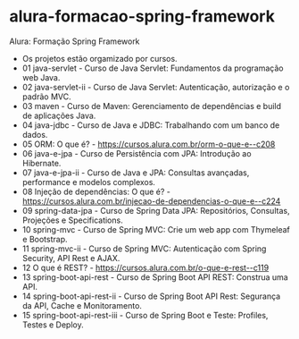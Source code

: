 # alura-formacao-spring-framework
Alura: Formação Spring Framework

- Os projetos estão orgamizado por cursos.
- 01 java-servlet - Curso de Java Servlet: Fundamentos da programação web Java.
- 02 java-servlet-ii - Curso de Java Servlet: Autenticação, autorização e o padrão MVC.
- 03 maven - Curso de Maven: Gerenciamento de dependências e build de aplicações Java.
- 04 java-jdbc - Curso de Java e JDBC: Trabalhando com um banco de dados.
- 05 ORM: O que é? - https://cursos.alura.com.br/orm-o-que-e--c208
- 06 java-e-jpa - Curso de Persistência com JPA: Introdução ao Hibernate.
- 07 java-e-jpa-ii - Curso de Java e JPA: Consultas avançadas, performance e modelos complexos.
- 08 Injeção de dependências: O que é? - https://cursos.alura.com.br/injecao-de-dependencias-o-que-e--c224
- 09 spring-data-jpa - Curso de Spring Data JPA: Repositórios, Consultas, Projeções e Specifications.
- 10 spring-mvc - Curso de Spring MVC: Crie um web app com Thymeleaf e Bootstrap.
- 11 spring-mvc-ii - Curso de Spring MVC: Autenticação com Spring Security, API Rest e AJAX.
- 12 O que é REST? - https://cursos.alura.com.br/o-que-e-rest--c119
- 13 spring-boot-api-rest - Curso de Spring Boot API REST: Construa uma API.
- 14 spring-boot-api-rest-ii - Curso de Spring Boot API Rest: Segurança da API, Cache e Monitoramento.
- 15 spring-boot-api-rest-iii - Curso de Spring Boot e Teste: Profiles, Testes e Deploy.

